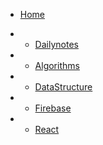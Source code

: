 - [Home](_coverpage.md)

- - [Dailynotes ](./docs/Dailynotes.md)
- - [Algorithms ](./docs/Algorithms.md)
- - [DataStructure](./docs/DS.md)
- - [Firebase ](./docs/Firebase.md)
- - [React](./docs/React.md)
